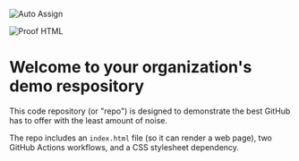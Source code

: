 ![Auto Assign](https://github.com/dhct-ctu-edu-vn/demo-repository/actions/workflows/auto-assign.yml/badge.svg)

![Proof HTML](https://github.com/dhct-ctu-edu-vn/demo-repository/actions/workflows/proof-html.yml/badge.svg)

# Welcome to your organization's demo respository
This code repository (or "repo") is designed to demonstrate the best GitHub has to offer with the least amount of noise.

The repo includes an `index.html` file (so it can render a web page), two GitHub Actions workflows, and a CSS stylesheet dependency.

